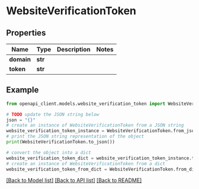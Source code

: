 # WebsiteVerificationToken


## Properties

Name | Type | Description | Notes
------------ | ------------- | ------------- | -------------
**domain** | **str** |  | 
**token** | **str** |  | 

## Example

```python
from openapi_client.models.website_verification_token import WebsiteVerificationToken

# TODO update the JSON string below
json = "{}"
# create an instance of WebsiteVerificationToken from a JSON string
website_verification_token_instance = WebsiteVerificationToken.from_json(json)
# print the JSON string representation of the object
print(WebsiteVerificationToken.to_json())

# convert the object into a dict
website_verification_token_dict = website_verification_token_instance.to_dict()
# create an instance of WebsiteVerificationToken from a dict
website_verification_token_from_dict = WebsiteVerificationToken.from_dict(website_verification_token_dict)
```
[[Back to Model list]](../README.md#documentation-for-models) [[Back to API list]](../README.md#documentation-for-api-endpoints) [[Back to README]](../README.md)


